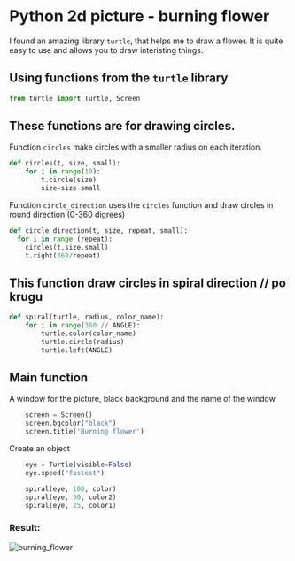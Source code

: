 
# Python 2d picture - burning flower
I found an amazing library ```turtle```, that helps me to draw a flower.
It is quite easy to use and allows you to draw interisting things.
## Using functions from the ```turtle``` library 
```python
from turtle import Turtle, Screen
```
## These functions are for drawing circles. 
Function ``` circles ``` make circles with a smaller radius on each iteration.
```python
def circles(t, size, small):
    for i in range(10):
        t.circle(size)
        size=size-small
```
Function ``` circle_direction ``` uses the ``` circles ``` function and draw circles in round direction (0-360 digrees)
```python
def circle_direction(t, size, repeat, small):
  for i in range (repeat):
    circles(t,size,small)
    t.right(360/repeat)

```
## This function draw circles in spiral direction // po krugu
```python
def spiral(turtle, radius, color_name):
    for i in range(360 // ANGLE):
        turtle.color(color_name)
        turtle.circle(radius)
        turtle.left(ANGLE)
```
## Main function
A window for the picture, black background and the name of the window.
```python
    screen = Screen()
    screen.bgcolor("black")
    screen.title('Burning flower')
```
Create an object
```python
    eye = Turtle(visible=False)
    eye.speed("fastest")

    spiral(eye, 100, color)
    spiral(eye, 50, color2)
    spiral(eye, 25, color1)
```

### Result:
![burning_flower](https://user-images.githubusercontent.com/72127610/110212868-b82f3980-7e9d-11eb-8745-d4d379ff2bff.jpg)
